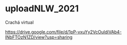 # uploadNLW_2021
Crachá virtual

https://drive.google.com/file/d/1pP-vxuYy2VcOuldiVAb4-INbFTOzN1ZD/view?usp=sharing
